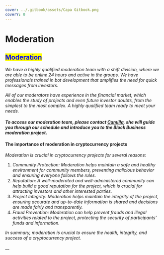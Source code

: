 ```yaml
---
cover: ../.gitbook/assets/Capa Gitbook.png
coverY: 0
---
```


# Moderation

## <mark style="color:blue;">Moderation</mark>

_We have a highly qualified moderation team with a shift division, where we are able to be online 24 hours and active in the groups. We have professionals trained in bot development that amplifies the need for quick messages from investors._

_All of our moderators have experience in the financial market, which enables the study of projects and even future investor doubts, from the simplest to the most complex. A highly qualified team ready to meet your needs._

#### _To access our moderation team, please contact_ [_Camilla_](https://t.me/Camillaferrazcrypto)_, she will guide you through our schedule and introduce you to the Block Business moderation project._

#### The importance of moderation in cryptocurrency projects

_Moderation is crucial in cryptocurrency projects for several reasons:_

1. _Community Protection: Moderation helps maintain a safe and healthy environment for community members, preventing malicious behavior and ensuring everyone follows the rules._
2. _Reputation: A well-moderated and well-administered community can help build a good reputation for the project, which is crucial for attracting investors and other interested parties._
3. _Project Integrity: Moderation helps maintain the integrity of the project, ensuring accurate and up-to-date information is shared and decisions are made fairly and transparently._
4. _Fraud Prevention: Moderation can help prevent frauds and illegal activities related to the project, protecting the security of participants' funds and information._

_In summary, moderation is crucial to ensure the health, integrity, and success of a cryptocurrency project._

__
